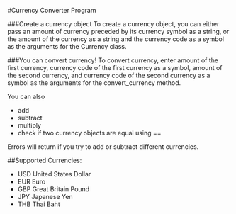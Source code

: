 #Currency Converter Program

###Create a currency object
To create a currency object, you can either pass an amount of currency preceded by its currency symbol as a string, or the amount of the currency as a string and the currency code as a symbol as the arguments for the Currency class.

###You can convert currency!
To convert currency, enter amount of the first currency, currency code of the first currency as a symbol, amount of the second currency, and currency code of the second currency as a symbol as the arguments for the convert_currency method.

You can also
* add
* subtract
* multiply
* check if two currency objects are equal using ==

Errors will return if you try to add or subtract different currencies.

##Supported Currencies:
* USD United States Dollar
* EUR Euro
* GBP Great Britain Pound
* JPY Japanese Yen
* THB Thai Baht
